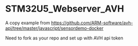 # STM32U5_Webserver_AVH
A copy example from https://github.com/ARM-software/avh-api/tree/master/javascript/sensordemo-docker

Need to fork as your repo and set up with AVH api token
